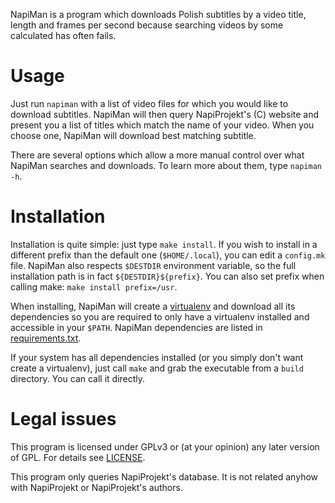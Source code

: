NapiMan is a program which downloads Polish subtitles by a video title, length
and frames per second because searching videos by some calculated has often
fails.

# Usage

Just run `napiman` with a list of video files for which you would like to
download subtitles. NapiMan will then query NapiProjekt's (C) website and
present you a list of titles which match the name of your video. When you choose
one, NapiMan will download best matching subtitle.

There are several options which allow a more manual control over what NapiMan
searches and downloads. To learn more about them, type `napiman -h`.

# Installation

Installation is quite simple: just type `make install`. If you wish to install
in a different prefix than the default one (`$HOME/.local`), you can edit a
`config.mk` file. NapiMan also respects `$DESTDIR` environment variable, so the
full installation path is in fact `${DESTDIR}${prefix}`. You can also set
prefix when calling make: `make install prefix=/usr`.

When installing, NapiMan will create a [virtualenv][venv] and download all its
dependencies so you are required to only have a virtualenv installed and
accessible in your `$PATH`. NapiMan dependencies are listed in
[requirements.txt][reqs].

If your system has all dependencies installed (or you simply don't want create a
virtualenv), just call `make` and grab the executable from a `build` directory.
You can call it directly.

# Legal issues

This program is licensed under GPLv3 or (at your opinion) any later version of
GPL. For details see [LICENSE][license].

This program only queries NapiProjekt's database. It is not related anyhow with
NapiProjekt or NapiProjekt's authors.

  [license]: LICENSE
  [reqs]: requirements.txt
  [venv]: https://pypi.python.org/pypi/virtualenv

<!-- vim: set tw=80 : -->
